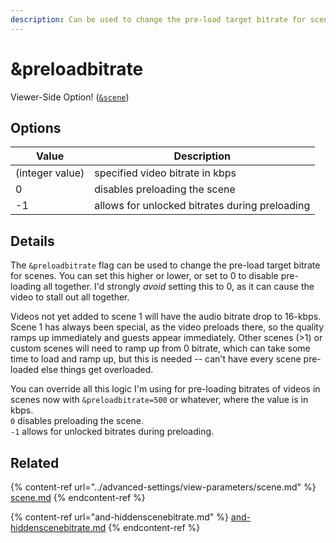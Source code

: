 ```yaml
---
description: Can be used to change the pre-load target bitrate for scenes
---
```


# \&preloadbitrate

Viewer-Side Option! ([`&scene`](../advanced-settings/view-parameters/scene.md))

## Options

| Value           | Description                                    |
| --------------- | ---------------------------------------------- |
| (integer value) | specified video bitrate in kbps                |
| 0               | disables preloading the scene                  |
| -1              | allows for unlocked bitrates during preloading |

## Details

The `&preloadbitrate` flag can be used to change the pre-load target bitrate for scenes. You can set this higher or lower, or set to 0 to disable pre-loading all together. I'd strongly _avoid_ setting this to 0, as it can cause the video to stall out all together.

Videos not yet added to scene 1 will have the audio bitrate drop to 16-kbps. Scene 1 has always been special, as the video preloads there, so the quality ramps up immediately and guests appear immediately. Other scenes (>1) or custom scenes will need to ramp up from 0 bitrate, which can take some time to load and ramp up, but this is needed -- can't have every scene pre-loaded else things get overloaded.

You can override all this logic I'm using for pre-loading bitrates of videos in scenes now with `&preloadbitrate=500` or whatever, where the value is in kbps.\
`0` disables preloading the scene.\
`-1` allows for unlocked bitrates during preloading.

## Related

{% content-ref url="../advanced-settings/view-parameters/scene.md" %}
[scene.md](../advanced-settings/view-parameters/scene.md)
{% endcontent-ref %}

{% content-ref url="and-hiddenscenebitrate.md" %}
[and-hiddenscenebitrate.md](and-hiddenscenebitrate.md)
{% endcontent-ref %}
